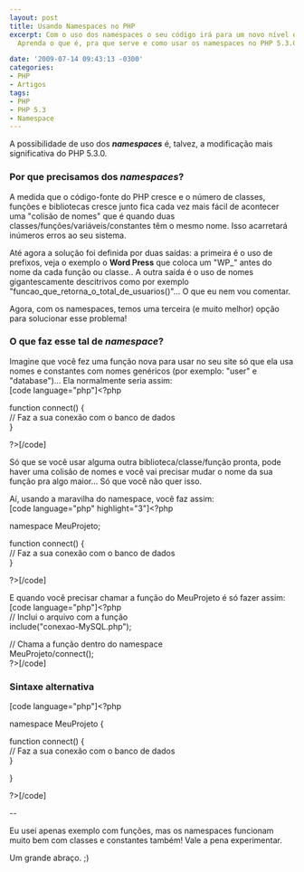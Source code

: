 ```yaml
---
layout: post
title: Usando Namespaces no PHP
excerpt: Com o uso dos namespaces o seu código irá para um novo nível de organização...
  Aprenda o que é, pra que serve e como usar os namespaces no PHP 5.3.0.

date: '2009-07-14 09:43:13 -0300'
categories:
- PHP
- Artigos
tags:
- PHP
- PHP 5.3
- Namespace
---
```

<p>A possibilidade de uso dos <em><strong>namespaces</strong></em> é, talvez, a modificação mais significativa do PHP 5.3.0.</p>
<h3>Por que precisamos dos <em>namespaces</em>?</h3>
<p>A medida que o código-fonte do PHP cresce e o número de classes, funções e bibliotecas cresce junto fica cada vez mais fácil de acontecer uma "colisão de nomes" que é quando duas classes/funções/variáveis/constantes têm o mesmo nome. Isso acarretará inúmeros erros ao seu sistema.</p>
<p>Até agora a solução foi definida por duas saídas: a primeira é o uso de prefixos, veja o exemplo o <strong>Word Press</strong> que coloca um "WP_" antes do nome da cada função ou classe.. A outra saída é o uso de nomes gigantescamente descitrivos como por exemplo "funcao_que_retorna_o_total_de_usuarios()"... O que eu nem vou comentar.</p>
<p>Agora, com os namespaces, temos uma terceira (e muito melhor) opção para solucionar esse problema!</p>
<h3>O que faz esse tal de <em>namespace</em>?</h3>
<p>Imagine que você fez uma função nova para usar no seu site só que ela usa nomes e constantes com nomes genéricos (por exemplo: "user" e "database")... Ela normalmente seria assim:<br />
[code language="php"]&lt;?php</p>
<p>function connect() {<br />
	// Faz a sua conexão com o banco de dados<br />
}</p>
<p>?&gt;[/code]</p>
<p>Só que se você usar alguma outra biblioteca/classe/função pronta, pode haver uma colisão de nomes e você vai precisar mudar o nome da sua função pra algo maior... Só que você não quer isso.</p>
<p>Aí, usando a maravilha do namespace, você faz assim:<br />
[code language="php" highlight="3"]&lt;?php</p>
<p>namespace MeuProjeto;</p>
<p>function connect() {<br />
	// Faz a sua conexão com o banco de dados<br />
}</p>
<p>?&gt;[/code]</p>
<p>E quando você precisar chamar a função do MeuProjeto é só fazer assim:<br />
[code language="php"]&lt;?php<br />
	// Inclui o arquivo com a função<br />
	include(&quot;conexao-MySQL.php&quot;);</p>
<p>	// Chama a função dentro do namespace<br />
	MeuProjeto/connect();<br />
?&gt;[/code]</p>
<h3>Sintaxe alternativa</h3>
<p>[code language="php"]&lt;?php</p>
<p>namespace MeuProjeto {</p>
<p>	function connect() {<br />
		// Faz a sua conexão com o banco de dados<br />
	}</p>
<p>}</p>
<p>?&gt;[/code]</p>
<p>--</p>
<p>Eu usei apenas exemplo com funções, mas os namespaces funcionam muito bem com classes e constantes também! Vale a pena experimentar.</p>
<p>Um grande abraço. ;)</p>
